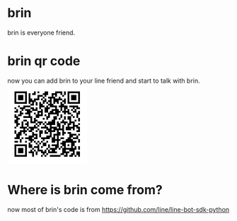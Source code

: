 # brin
brin is everyone friend.

# brin qr code
now you can add brin to your line friend and start to talk with brin.
![alt text](https://github.com/isbig/brin/blob/master/Picture/brin%20qr%20code.png?raw=true)

# Where is brin come from?
now most of brin's code is from 
https://github.com/line/line-bot-sdk-python

